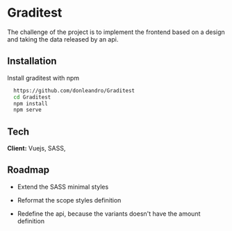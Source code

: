 
# Graditest

The challenge of the project is to implement the frontend based on a design and taking the data released by an api.





## Installation

Install graditest with npm

```bash
  https://github.com/donleandro/Graditest
  cd Graditest
  npm install
  npm serve  
```





## Tech

**Client:** Vuejs, SASS,






## Roadmap

- Extend the SASS minimal styles

- Reformat the scope styles definition

- Redefine the api, because the variants doesn't have the amount definition

